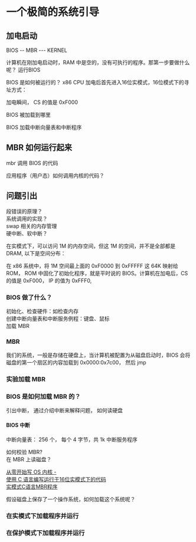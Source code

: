 
# 一个极简的系统引导

## 加电启动

BIOS -- MBR --- KERNEL

计算机在刚加电启动时，RAM 中是空的，没有可执行的程序。那第一步要做什么呢？
运行BIOS

BIOS 是如何被运行的？
x86 CPU 加电后首先进入16位实模式，16位模式下的寻址方式：

加电瞬间， CS 的值是 0xF000

BIOS 被加载到哪里  


BIOS 加载中断向量表和中断程序




## MBR 如何运行起来

mbr 调用 BIOS 的代码


应用程序（用户态）如何调用内核的代码？




## 问题引出
段错误的原理？  
系统调用的实现？  
swap 相关的内存管理  
硬中断、软中断？ 




在实模式下，可以访问 1M 的内存空间，但这 1M 的空间，并不是全部都是 DRAM, 以下是空间分布：


在 x86 系统中，将 1M 空间最上面的 0xF0000 到 0xFFFFF 这 64K 映射给 ROM， ROM 中固化了初始化程序，就是平时说的 BIOS。计算机在加电后，CS 的值是 0xF000， IP 的值为 0xFFF0, 

### BIOS 做了什么？
初始化、检查硬件：如检查内存  
创建中断向量表和中断服务例程：键盘、鼠标  
加载 MBR

### MBR
我们的系统，一般是存储在硬盘上，当计算机被配置为从磁盘启动时，BIOS 会将磁盘的第一个扇区的内容加载到 0x0000:0x7c00， 然后 jmp

### 实验加载 MBR


### BIOS 是如何加载 MBR 的？
引出中断， 通过介绍中断来解释问题， 如何读硬盘

#### BIOS 中断
中断向量表： 256 个， 每个 4 字节，共 1k
中断服务程序


如何校验 MBR?  
在 MBR 上读磁盘？  


[从零开始写 OS 内核 -](https://segmentfault.com/a/1190000040131294)  
[使用 C 语言编写运行于16位实模式下的代码](https://segmentfault.com/a/1190000040131294)   
[实模式C语言MBR程序](https://i-m.dev/posts/20180124-234628.html)  


假设磁盘上保存了一个操作系统，如何加载这个系统呢？
### 在实模式下加载程序并运行


### 在保护模式下加载程序并运行


